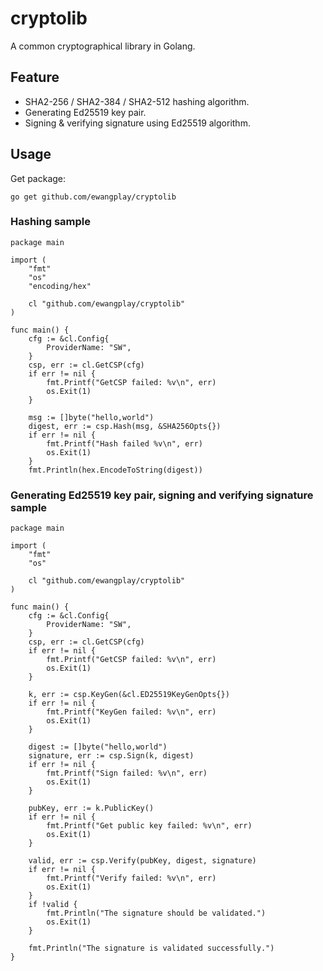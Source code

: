 # cryptolib

A common cryptographical library in Golang.

## Feature

* SHA2-256 / SHA2-384 / SHA2-512 hashing algorithm.
* Generating Ed25519 key pair.
* Signing & verifying signature using Ed25519 algorithm.

## Usage

Get package:
```
go get github.com/ewangplay/cryptolib
```

### Hashing sample

```
package main

import (
	"fmt"
	"os"
	"encoding/hex"

	cl "github.com/ewangplay/cryptolib"
)

func main() {
	cfg := &cl.Config{
		ProviderName: "SW",
	}
	csp, err := cl.GetCSP(cfg)
	if err != nil {
		fmt.Printf("GetCSP failed: %v\n", err)
		os.Exit(1)
	}

	msg := []byte("hello,world")
	digest, err := csp.Hash(msg, &SHA256Opts{})
	if err != nil {
		fmt.Printf("Hash failed %v\n", err)
		os.Exit(1)
	}
	fmt.Println(hex.EncodeToString(digest))
```

### Generating Ed25519 key pair, signing and verifying signature sample

```
package main

import (
	"fmt"
	"os"

	cl "github.com/ewangplay/cryptolib"
)

func main() {
	cfg := &cl.Config{
		ProviderName: "SW",
	}
	csp, err := cl.GetCSP(cfg)
	if err != nil {
		fmt.Printf("GetCSP failed: %v\n", err)
		os.Exit(1)
	}

	k, err := csp.KeyGen(&cl.ED25519KeyGenOpts{})
	if err != nil {
		fmt.Printf("KeyGen failed: %v\n", err)
		os.Exit(1)
	}

	digest := []byte("hello,world")
	signature, err := csp.Sign(k, digest)
	if err != nil {
		fmt.Printf("Sign failed: %v\n", err)
		os.Exit(1)
	}

	pubKey, err := k.PublicKey()
	if err != nil {
		fmt.Printf("Get public key failed: %v\n", err)
		os.Exit(1)
	}

	valid, err := csp.Verify(pubKey, digest, signature)
	if err != nil {
		fmt.Printf("Verify failed: %v\n", err)
		os.Exit(1)
	}
	if !valid {
		fmt.Println("The signature should be validated.")
		os.Exit(1)
	}

	fmt.Println("The signature is validated successfully.")
}
```
